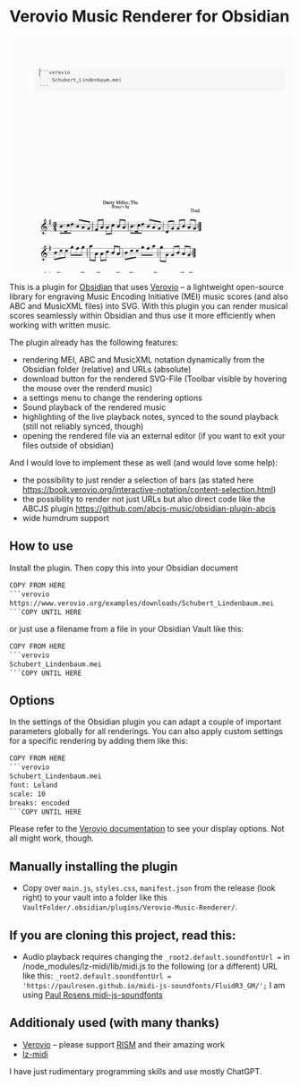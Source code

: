 # Verovio Music Renderer for Obsidian

![](Verovio-Plugin.gif)

This is a plugin for [Obsidian](https://obsidian.md) that uses [Verovio](https://www.verovio.org/) – a lightweight open-source library for engraving Music Encoding Initiative (MEI) music scores (and also ABC and MusicXML files) into SVG. With this plugin you can render musical scores seamlessly within Obsidian and thus use it more efficiently when working with written music.

The plugin already has the following features:
- rendering MEI, ABC and MusicXML notation dynamically from the Obsidian folder (relative) and URLs (absolute)
- download button for the rendered SVG-File (Toolbar visible by hovering the mouse over the renderd music)
- a settings menu to change the rendering options
- Sound playback of the rendered music
- highlighting of the live playback notes, synced to the sound playback (still not reliably synced, though)
- opening the rendered file via an external editor (if you want to exit your files outside of obsidian)

And I would love to implement these as well (and would love some help):
- the possibility to just render a selection of bars (as stated here https://book.verovio.org/interactive-notation/content-selection.html)
- the possibility to render not just URLs but also direct code like the ABCJS plugin https://github.com/abcjs-music/obsidian-plugin-abcjs
- wide humdrum support

## How to use

Install the plugin. Then copy this into your Obsidian document

```
COPY FROM HERE
```verovio
https://www.verovio.org/examples/downloads/Schubert_Lindenbaum.mei
```COPY UNTIL HERE

```

or just use a filename from a file in your Obsidian Vault like this:

```
COPY FROM HERE
```verovio
Schubert_Lindenbaum.mei
```COPY UNTIL HERE

```

## Options
In the settings of the Obsidian plugin you can adapt a couple of important parameters globally for all renderings. You can also apply custom settings for a specific rendering by adding them like this:

```
COPY FROM HERE
```verovio
Schubert_Lindenbaum.mei
font: Leland
scale: 10
breaks: encoded
```COPY UNTIL HERE

```
Please refer to the [Verovio documentation](https://book.verovio.org/toolkit-reference/toolkit-options.html) to see your display options. Not all might work, though.

## Manually installing the plugin

- Copy over `main.js`, `styles.css`, `manifest.json` from the release (look right) to your vault into a folder like this `VaultFolder/.obsidian/plugins/Verovio-Music-Renderer/`.

## If you are cloning this project, read this:
- Audio playback requires changing the `_root2.default.soundfontUrl =` in /node_modules/lz-midi/lib/midi.js to the following (or a different) URL like this: `_root2.default.soundfontUrl = 'https://paulrosen.github.io/midi-js-soundfonts/FluidR3_GM/';`
I am using [Paul Rosens midi-js-soundfonts](https://github.com/paulrosen/midi-js-soundfonts)


## Additionaly used (with many thanks)
- [Verovio](https://github.com/rism-digital/verovio) – please support [RISM](https://rism.digital/) and their amazing work
- [lz-midi](https://github.com/AAlittleWhite/lz-midi)

I have just rudimentary programming skills and use mostly ChatGPT.
